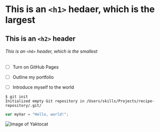 # This is an `<h1>` hedaer, which is the largest
## This is an `<h2>` header
###### This is an `<h6>` header, which is the smallest

- [ ] Turn on GitHub Pages
- [ ] Outline my portfolio
- [ ] Introduce myself to the world


```
$ git init
Initialized empty Git repository in /Users/skills/Projects/recipe-repository/.git/
```

``` javascript
var myVar = "Hello, world!";
```


![Image of Yaktocat](https://octodex.github.com/images/yaktocat.png)


